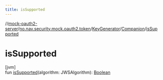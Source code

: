 ```yaml
---
title: isSupported
---
```

//[mock-oauth2-server](../../../../index.html)/[no.nav.security.mock.oauth2.token](../../index.html)/[KeyGenerator](../index.html)/[Companion](index.html)/[isSupported](is-supported.html)



# isSupported



[jvm]\
fun [isSupported](is-supported.html)(algorithm: JWSAlgorithm): [Boolean](https://kotlinlang.org/api/latest/jvm/stdlib/kotlin/-boolean/index.html)




